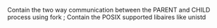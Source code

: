 Contain the two way communication between the PARENT and CHILD process using fork ;
Contain the POSIX supported libaires like unistd
